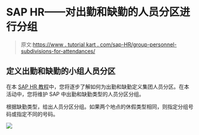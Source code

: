 # SAP HR——对出勤和缺勤的人员分区进行分组

> 原文:[https://www . tutorial kart . com/sap-HR/group-personnel-subdivisions-for-attendances/](https://www.tutorialkart.com/sap-hr/group-personnel-subareas-for-attendances/)

## 定义出勤和缺勤的小组人员分区

在本 [SAP HR 教程](https://www.tutorialkart.com/sap-hr/sap-hr-training-tutorials/)中，您将逐步了解如何为出勤和缺勤定义集团人员分区。在本活动中，您将维护 SAP 中出勤和缺勤类型的人员分区分组。

根据缺勤类型，给出人员分区分组。如果两个地点的休假类型相同，则指定分组号码或指定不同的号码。

[![](../Images/925da31b32d6bc3827932f6c8afb11bb.png)](https://www.tutorialkart.com/)